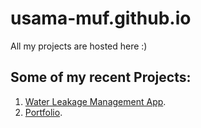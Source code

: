 # usama-muf.github.io
All my projects are hosted here :)

## Some of my recent Projects:
1) [Water Leakage Management App](https://usama-muf.github.io/Water%20Leakage%20App/index.html).
2) [Portfolio](https://usama-muf.github.io/Portfolio/index.html).

